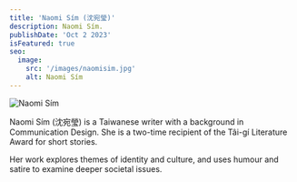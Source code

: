```yaml
---
title: 'Naomi Sím (沈宛瑩)'
description: Naomi Sím.
publishDate: 'Oct 2 2023'
isFeatured: true
seo:
  image:
    src: '/images/naomisim.jpg'
    alt: Naomi Sím
---
```


![Naomi Sím](/images/naomisim.jpg)

Naomi Sím (沈宛瑩) is a Taiwanese writer with a background in Communication Design. She is a two-time recipient of the Tâi-gí Literature Award for short stories.

Her work explores themes of identity and culture, and uses humour and satire to examine deeper societal issues.
